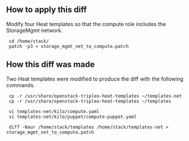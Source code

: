 ## How to apply this diff

Modify four Heat templates so that the compute role 
includes the StorageMgmt network. 
```
 cd /home/stack/
 patch -p3 < storage_mgmt_net_to_compute.patch
```
## How this diff was made

Two Heat templates were modified to produce the diff with the following commands.
```
 cp -r /usr/share/openstack-tripleo-heat-templates ~/templates-net
 cp -r /usr/share/openstack-tripleo-heat-templates ~/templates

 vi templates-net/kilo/compute.yaml
 vi templates-net/kilo/puppet/compute-puppet.yaml

 diff -Naur /home/stack/templates /home/stack/templates-net > storage_mgmt_net_to_compute.patch
```
